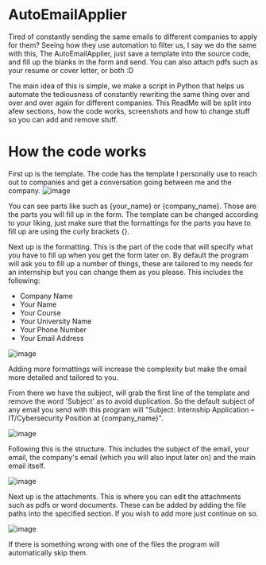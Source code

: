 # AutoEmailApplier
Tired of constantly sending the same emails to different companies to apply for them? Seeing how they use automation to filter us, I say we do the same with this, The AutoEmailApplier, just save a template into the source code, and fill up the blanks in the form and send. You can also attach pdfs such as your resume or cover letter, or both :D

The main idea of this is simple, we make a script in Python that helps us automate the tediousness of constantly rewriting the same thing over and over and over again for different companies. This ReadMe will be split into afew sections, how the code works, screenshots and how to change stuff so you can add and remove stuff.

# How the code works
First up is the template. The code has the template I personally use to reach out to companies and get a conversation going between me and the company.
![image](https://github.com/user-attachments/assets/db59a480-004a-4221-9056-74f7f1f0ebe7)

You can see parts like such as {your_name} or {company_name}. Those are the parts you will fill up in the form. The template can be changed according to your liking, just make sure that the formattings for the parts you have to fill up are using the curly brackets {}.

Next up is the formatting. This is the part of the code that will specify what you have to fill up when you get the form later on. By default the program will ask you to fill up a number of things, these are tailored to my needs for an internship but you can change them as you please. This includes the following:
- Company Name
- Your Name
- Your Course
- Your University Name
- Your Phone Number
- Your Email Address

![image](https://github.com/user-attachments/assets/a71f97f2-4701-4643-860d-626450669dab)

Adding more formattings will increase the complexity but make the email more detailed and tailored to you.

From there we have the subject, will grab the first line of the template and remove the word 'Subject' as to avoid duplication. So the default subject of any email you send with this program will "Subject: Internship Application – IT/Cybersecurity Position at {company_name}".

![image](https://github.com/user-attachments/assets/f06dc64d-f8f2-4bf9-9b65-1ac4e3d6e3ef)

Following this is the structure. This includes the subject of the email, your email, the company's email (which you will also input later on) and the main email itself.

![image](https://github.com/user-attachments/assets/f72dcac1-8633-4f77-be49-89c2032fdbc2)

Next up is the attachments. This is where you can edit the attachments such as pdfs or word documents. These can be added by adding the file paths into the specified section. If you wish to add more just continue on so.

![image](https://github.com/user-attachments/assets/4ee6ef27-fab4-43eb-94e5-2fffe6dc2873)

If there is something wrong with one of the files the program will automatically skip them.

